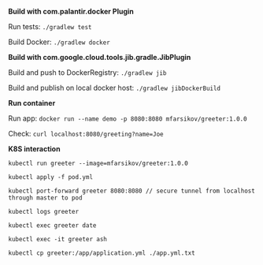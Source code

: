 **Build with com.palantir.docker Plugin**

Run tests: `./gradlew test`

Build Docker: `./gradlew docker`

**Build with com.google.cloud.tools.jib.gradle.JibPlugin**

Build and push to DockerRegistry: `./gradlew jib`

Build and publish on local docker host: `./gradlew jibDockerBuild`

**Run container**

Run app: `docker run --name demo -p 8080:8080 mfarsikov/greeter:1.0.0`

Check: `curl localhost:8080/greeting?name=Joe`

**K8S interaction**

`kubectl run greeter --image=mfarsikov/greeter:1.0.0`

`kubectl apply -f pod.yml`

`kubectl port-forward greeter 8080:8080 // secure tunnel from localhost through master to pod`

`kubectl logs greeter`

`kubectl exec greeter date`

`kubectl exec -it greeter ash`

`kubectl cp greeter:/app/application.yml ./app.yml.txt`


